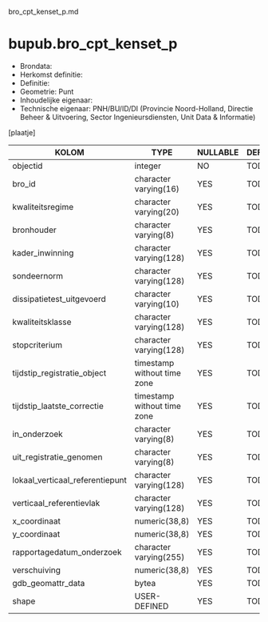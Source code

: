 bro_cpt_kenset_p.md

# bupub.bro_cpt_kenset_p


* Brondata: 
* Herkomst definitie: 
* Definitie: 
* Geometrie: Punt
* Inhoudelijke eigenaar: 
* Technische eigenaar: PNH/BU/ID/DI (Provincie Noord-Holland, Directie Beheer & Uitvoering, Sector Ingenieursdiensten, Unit Data & Informatie)

[plaatje]


|KOLOM                            |TYPE                       |NULLABLE|DEFINITIE|
|------                           |----                       |-----   |-----    |
|objectid                         |integer                    |NO      |TODO|
|bro_id                           |character varying(16)      |YES     |TODO|
|kwaliteitsregime                 |character varying(20)      |YES     |TODO|
|bronhouder                       |character varying(8)       |YES     |TODO|
|kader_inwinning                  |character varying(128)     |YES     |TODO|
|sondeernorm                      |character varying(128)     |YES     |TODO|
|dissipatietest_uitgevoerd        |character varying(10)      |YES     |TODO|
|kwaliteitsklasse                 |character varying(128)     |YES     |TODO|
|stopcriterium                    |character varying(128)     |YES     |TODO|
|tijdstip_registratie_object      |timestamp without time zone|YES     |TODO|
|tijdstip_laatste_correctie       |timestamp without time zone|YES     |TODO|
|in_onderzoek                     |character varying(8)       |YES     |TODO|
|uit_registratie_genomen          |character varying(8)       |YES     |TODO|
|lokaal_verticaal_referentiepunt  |character varying(128)     |YES     |TODO|
|verticaal_referentievlak         |character varying(128)     |YES     |TODO|
|x_coordinaat                     |numeric(38,8)              |YES     |TODO|
|y_coordinaat                     |numeric(38,8)              |YES     |TODO|
|rapportagedatum_onderzoek        |character varying(255)     |YES     |TODO|
|verschuiving                     |numeric(38,8)              |YES     |TODO|
|gdb_geomattr_data                |bytea                      |YES     |TODO|
|shape                            |USER-DEFINED               |YES     |TODO|
